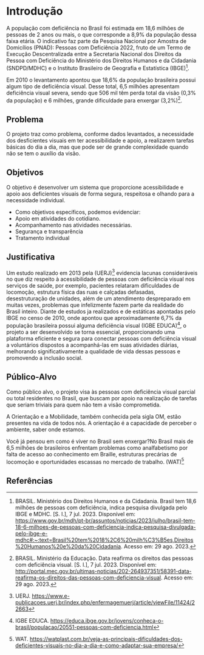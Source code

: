 # Introdução

A população com deficiência no Brasil foi estimada em 18,6 milhões de pessoas de 2 anos ou mais, o que corresponde a 8,9% da população dessa faixa etária. O indicativo faz parte da Pesquisa Nacional por Amostra de Domicílios (PNAD): Pessoas com Deficiência 2022, fruto de um Termo de Execução Descentralizada entre a Secretaria Nacional dos Direitos da Pessoa com Deficiência do Ministério dos Direitos Humanos e da Cidadania (SNDPD/MDHC) e o Instituto Brasileiro de Geografia e Estatística (IBGE)[^1].

Em 2010 o levantamento apontou que 18,6% da população brasileira possui algum tipo de deficiência visual. Desse total, 6,5 milhões apresentam deficiência visual severa, sendo que 506 mil têm perda total da visão (0,3% da população) e 6 milhões, grande dificuldade para enxergar (3,2%)[^2].

## Problema
O projeto traz como problema, conforme dados levantados, a necessidade dos desficientes visuais em ter acessibilidade e apoio, a realizarem tarefas básicas do dia a dia, mas que pode ser de grande complexidade quando não se tem o auxílio da visão. 

## Objetivos

O objetivo é desenvolver um sistema que proporcione acessibilidade e apoio aos deficientes visuais de forma segura, respeitosa e olhando para a necessidade individual.

* Como objetivos específicos, podemos evidenciar:
* Apoio em atividades do cotidiano.
* Acompanhamento nas atividades necessárias. 
* Segurança e transparência
* Tratamento individual

## Justificativa

Um estudo realizado em 2013 pela (UERJ)[^3] evidencia lacunas consideráveis no que diz respeito à acessibilidade de pessoas com deficiência visual nos serviços de saúde, por exemplo, pacientes relataram dificuldades de locomoção, estrutura física das ruas e calçadas defasadas, desestruturação de unidades, além de um atendimento despreparado em muitas vezes, problemas que infelizmente fazem parte da realidade do Brasil inteiro. Diante de estudos ja realizados e de estáticas apontadas pelo IBGE no censo de 2010, onde apontou que aproximadamente 6,7% da população brasileira possui alguma deficiência visual (IGBE EDUCA)[^4], o projeto a ser desenvolvido se torna essencial, proporcionando uma plataforma eficiente e segura para conectar pessoas com deficiência visual a voluntários dispostos a acompanhá-las em suas atividades diárias, melhorando significativamente a qualidade de vida dessas pessoas e promovendo a inclusão social.

## Público-Alvo

Como público alvo, o projeto visa às pessoas com deficiência visual parcial ou total residentes no Brasil, que buscam por apoio na realização de tarefas que seriam triviais para quem não tem a visão comprometida. 

A Orientação e a Mobilidade, também conhecida pela sigla OM, estão presentes na vida de todos nós. A orientação é a capacidade de perceber o ambiente, saber onde estamos. 

Você já pensou em como é viver no Brasil sem enxergar?No Brasil mais de 6,5 milhões de brasileiros enfrentam problemas como analfabetismo por falta de acesso ao conhecimento em Braille, estruturas precárias de locomoção e oportunidades escassas no mercado de trabalho. (WAT)[^5]

## Referências

[^1]: BRASIL. Ministério dos Direitos Humanos e da Cidadania. Brasil tem 18,6 milhões de pessoas com deficiência, indica pesquisa divulgada pelo IBGE e MDHC. [S. l.], 7 jul. 2023. Disponível em: https://www.gov.br/mdh/pt-br/assuntos/noticias/2023/julho/brasil-tem-18-6-milhoes-de-pessoas-com-deficiencia-indica-pesquisa-divulgada-pelo-ibge-e-mdhc#:~:text=Brasil%20tem%2018%2C6%20milh%C3%B5es,Direitos%20Humanos%20e%20da%20Cidadania. Acesso em: 29 ago. 2023.

[^2]: BRASIL. Ministério da Educação. Data reafirma os direitos das pessoas com deficiência visual. [S. l.], 7 jul. 2023. Disponível em: http://portal.mec.gov.br/ultimas-noticias/202-264937351/58391-data-reafirma-os-direitos-das-pessoas-com-deficiencia-visual. Acesso em: 29 ago. 2023.

[^3]: UERJ. https://www.e-publicacoes.uerj.br/index.php/enfermagemuerj/article/viewFile/11424/22663

[^4]: IGBE EDUCA. https://educa.ibge.gov.br/jovens/conheca-o-brasil/populacao/20551-pessoas-com-deficiencia.html

[^5]: WAT. https://watplast.com.br/veja-as-principais-dificuldades-dos-deficientes-visuais-no-dia-a-dia-e-como-adaptar-sua-empresa/